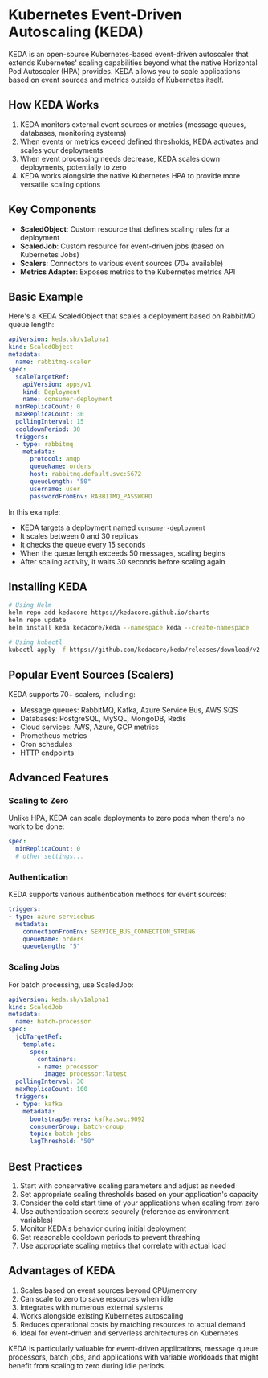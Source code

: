 # Kubernetes Event-Driven Autoscaling (KEDA)

KEDA is an open-source Kubernetes-based event-driven autoscaler that extends Kubernetes' scaling capabilities beyond what the native Horizontal Pod Autoscaler (HPA) provides. KEDA allows you to scale applications based on event sources and metrics outside of Kubernetes itself.

## How KEDA Works

1. KEDA monitors external event sources or metrics (message queues, databases, monitoring systems)
2. When events or metrics exceed defined thresholds, KEDA activates and scales your deployments
3. When event processing needs decrease, KEDA scales down deployments, potentially to zero
4. KEDA works alongside the native Kubernetes HPA to provide more versatile scaling options

## Key Components

- **ScaledObject**: Custom resource that defines scaling rules for a deployment
- **ScaledJob**: Custom resource for event-driven jobs (based on Kubernetes Jobs)
- **Scalers**: Connectors to various event sources (70+ available)
- **Metrics Adapter**: Exposes metrics to the Kubernetes metrics API

## Basic Example

Here's a KEDA ScaledObject that scales a deployment based on RabbitMQ queue length:

```yaml
apiVersion: keda.sh/v1alpha1
kind: ScaledObject
metadata:
  name: rabbitmq-scaler
spec:
  scaleTargetRef:
    apiVersion: apps/v1
    kind: Deployment
    name: consumer-deployment
  minReplicaCount: 0
  maxReplicaCount: 30
  pollingInterval: 15
  cooldownPeriod: 30
  triggers:
  - type: rabbitmq
    metadata:
      protocol: amqp
      queueName: orders
      host: rabbitmq.default.svc:5672
      queueLength: "50"
      username: user
      passwordFromEnv: RABBITMQ_PASSWORD
```

In this example:
- KEDA targets a deployment named `consumer-deployment`
- It scales between 0 and 30 replicas
- It checks the queue every 15 seconds
- When the queue length exceeds 50 messages, scaling begins
- After scaling activity, it waits 30 seconds before scaling again

## Installing KEDA

```bash
# Using Helm
helm repo add kedacore https://kedacore.github.io/charts
helm repo update
helm install keda kedacore/keda --namespace keda --create-namespace

# Using kubectl
kubectl apply -f https://github.com/kedacore/keda/releases/download/v2.10.1/keda-2.10.1.yaml
```

## Popular Event Sources (Scalers)

KEDA supports 70+ scalers, including:

- Message queues: RabbitMQ, Kafka, Azure Service Bus, AWS SQS
- Databases: PostgreSQL, MySQL, MongoDB, Redis
- Cloud services: AWS, Azure, GCP metrics
- Prometheus metrics
- Cron schedules
- HTTP endpoints

## Advanced Features

### Scaling to Zero

Unlike HPA, KEDA can scale deployments to zero pods when there's no work to be done:

```yaml
spec:
  minReplicaCount: 0
  # other settings...
```

### Authentication

KEDA supports various authentication methods for event sources:

```yaml
triggers:
- type: azure-servicebus
  metadata:
    connectionFromEnv: SERVICE_BUS_CONNECTION_STRING
    queueName: orders
    queueLength: "5"
```

### Scaling Jobs

For batch processing, use ScaledJob:

```yaml
apiVersion: keda.sh/v1alpha1
kind: ScaledJob
metadata:
  name: batch-processor
spec:
  jobTargetRef:
    template:
      spec:
        containers:
        - name: processor
          image: processor:latest
  pollingInterval: 30
  maxReplicaCount: 100
  triggers:
  - type: kafka
    metadata:
      bootstrapServers: kafka.svc:9092
      consumerGroup: batch-group
      topic: batch-jobs
      lagThreshold: "50"
```

## Best Practices

1. Start with conservative scaling parameters and adjust as needed
2. Set appropriate scaling thresholds based on your application's capacity
3. Consider the cold start time of your applications when scaling from zero
4. Use authentication secrets securely (reference as environment variables)
5. Monitor KEDA's behavior during initial deployment
6. Set reasonable cooldown periods to prevent thrashing
7. Use appropriate scaling metrics that correlate with actual load

## Advantages of KEDA

1. Scales based on event sources beyond CPU/memory
2. Can scale to zero to save resources when idle
3. Integrates with numerous external systems
4. Works alongside existing Kubernetes autoscaling
5. Reduces operational costs by matching resources to actual demand
6. Ideal for event-driven and serverless architectures on Kubernetes

KEDA is particularly valuable for event-driven applications, message queue processors, batch jobs, and applications with variable workloads that might benefit from scaling to zero during idle periods.
